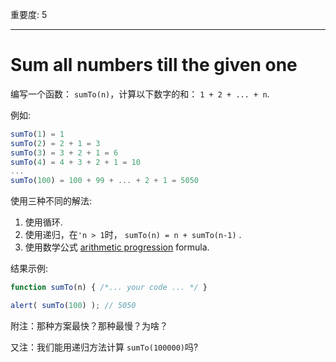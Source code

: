重要度: 5

---

# Sum all numbers till the given one

编写一个函数： `sumTo(n)`，计算以下数字的和： `1 + 2 + ... + n`.

例如:

```js no-beautify
sumTo(1) = 1
sumTo(2) = 2 + 1 = 3
sumTo(3) = 3 + 2 + 1 = 6
sumTo(4) = 4 + 3 + 2 + 1 = 10
...
sumTo(100) = 100 + 99 + ... + 2 + 1 = 5050
```

使用三种不同的解法:

1. 使用循环.
2. 使用递归，在`'n > 1`时， `sumTo(n) = n + sumTo(n-1)` .
3. 使用数学公式 [arithmetic progression](https://en.wikipedia.org/wiki/Arithmetic_progression) formula.

结果示例:

```js
function sumTo(n) { /*... your code ... */ }

alert( sumTo(100) ); // 5050
```

附注：那种方案最快？那种最慢？为啥？

又注：我们能用递归方法计算 `sumTo(100000)`吗? 
